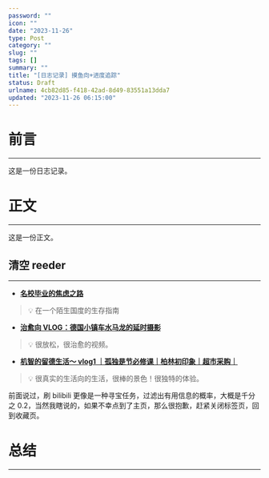 ```yaml
---
password: ""
icon: ""
date: "2023-11-26"
type: Post
category: ""
slug: ""
tags: []
summary: ""
title: "[日志记录] 摸鱼向+进度追踪"
status: Draft
urlname: 4cb82d85-f418-42ad-8d49-83551a13dda7
updated: "2023-11-26 06:15:00"
---
```


# 前言

---

这是一份日志记录。

# 正文

---

这是一份正文。

## 清空 reeder

---

- [**名校毕业的焦虑之路**](https://www.bilibili.com/video/BV1AH4y117dA/?spm_id_from=444.42.list.card_archive.click&vd_source=237e295a40d7aaea043ead8c0d2c78ab)

> 💡 在一个陌生国度的生存指南

- [**治愈向 VLOG：德国小镇车水马龙的延时摄影**](https://www.bilibili.com/video/BV11N4y117j2/?spm_id_from=444.42.list.card_archive.click&vd_source=237e295a40d7aaea043ead8c0d2c78ab)

> 💡 很放松，很治愈的视频。

- [**机智的留德生活～ vlog1 ｜孤独是节必修课｜柏林初印象｜超市采购｜**](https://www.bilibili.com/video/BV1MH4y1m7zN/?spm_id_from=444.42.list.card_archive.click&vd_source=237e295a40d7aaea043ead8c0d2c78ab)

> 💡 很真实的生活向的生活，很棒的景色！很独特的体验。

前面说过，刷 bilibili 更像是一种寻宝任务，过滤出有用信息的概率，大概是千分之 0.2，当然我瞎说的，如果不幸点到了主页，那么很抱歉，赶紧关闭标签页，回到收藏页。

# 总结

---
